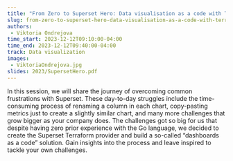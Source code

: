 ```yaml
---
title: "From Zero to Superset Hero: Data visualisation as a code with Terraform"
slug: from-zero-to-superset-hero-data-visualisation-as-a-code-with-terraform
authors:
 - Viktoria Ondrejova
time_start: 2023-12-12T09:10:00-04:00
time_end: 2023-12-12T09:40:00-04:00
track: Data visualization
images:
 - ViktoriaOndrejova.jpg
slides: 2023/SupersetHero.pdf 
---
```


In this session, we will share the journey of overcoming common frustrations with Superset. These day-to-day struggles include the time-consuming process of renaming a column in each chart, copy-pasting metrics just to create a slightly similar chart, and many more challenges that grow bigger as your company does. The challenges got so big for us that despite having zero prior experience with the Go language, we decided to create the Superset Terraform provider and build a so-called “dashboards as a code” solution. Gain insights into the process and leave inspired to tackle your own challenges.